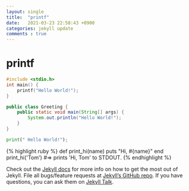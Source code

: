 ```yaml
---
layout: single
title:  "printf"
date:   2021-03-23 22:58:43 +0900
categories: jekyll update
comments : true
---
```


# printf

```c
#include <stdio.h>
int main() {
	printf("Hello World!");
}
```

```java
public class Greeting {
    public static void main(String[] args) {
        System.out.println("Hello World!");
    }
}
```

```python
print(" Hello World!");
```


{% highlight ruby %}
def print_hi(name)
  puts "Hi, #{name}"
end
print_hi('Tom')
#=> prints 'Hi, Tom' to STDOUT.
{% endhighlight %}

Check out the [Jekyll docs][jekyll-docs] for more info on how to get the most out of Jekyll. File all bugs/feature requests at [Jekyll’s GitHub repo][jekyll-gh]. If you have questions, you can ask them on [Jekyll Talk][jekyll-talk].

[jekyll-docs]: https://jekyllrb.com/docs/home
[jekyll-gh]:   https://github.com/jekyll/jekyll
[jekyll-talk]: https://talk.jekyllrb.com/
